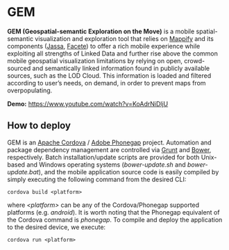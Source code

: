 GEM
===
**GEM (Geospatial-semantic Exploration on the Move)** is a mobile spatial-semantic visualization and exploration tool that relies on [Mappify](https://github.com/GeoKnow/Mappify) and its components ([Jassa](https://github.com/GeoKnow/Jassa), [Facete](https://github.com/GeoKnow/Facete)) to offer a rich mobile experience while exploiting all strengths of Linked Data and further rise above the common mobile geospatial visualization limitations by relying on open, crowd-sourced and semantically linked information found in publicly available sources, such as the LOD Cloud. This information is loaded and filtered according to user’s needs, on demand, in order to prevent maps from overpopulating. 

**Demo:** https://www.youtube.com/watch?v=KoAdrNiDljU

How to deploy
---
GEM is an [Apache Cordova](http://cordova.apache.org/) / [Adobe Phonegap](http://phonegap.com/) project. Automation and package dependency management are controlled via [Grunt](http://gruntjs.com) and [Bower](http://bower.io), respectively. Batch installation/update scripts are provided for both Unix-based and Windows operating systems (*bower-update.sh* and *bower-update.bat*), and the mobile application source code is easily compiled by simply executing the following command from the desired CLI:
```
cordova build <platform>
```
where *&lt;platform&gt;* can be any of the Cordova/Phonegap supported platforms (e.g. *android*). It is worth noting that the Phonegap equivalent of the Cordova command is *phonegap*. To compile and deploy the application to the desired device, we execute:
```
cordova run <platform>
```
